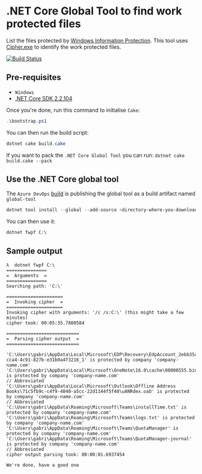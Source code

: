 # .NET Core Global Tool to find work protected files

List the files protected by [Windows Information Protection][wip]. This tool uses [Cipher.exe][cipher] to identify the work protected files.

[![Build Status](https://dev.azure.com/gabrielweyer/find-work-protected-files/_apis/build/status/gabrielweyer.find-work-protected-files?branchName=master)][build]

## Pre-requisites

- `Windows`
- [.NET Core SDK 2.2.104][dotnet-core-sdk]

Once you're done, run this command to initialise `Cake`:

```powershell
.\bootstrap.ps1
```

You can then run the build script:

```powershell
dotnet cake build.cake
```

If you want to pack the `.NET Core Global Tool` you can run: `dotnet cake build.cake --pack`

## Use the .NET Core global tool

The `Azure DevOps` [build][build] is publishing the global tool as a build artifact named `global-tool`

```powershell
dotnet tool install --global --add-source <directory-where-you-downloaded-the-package> dotnet-fwpf
```

You can then use it:

```powershell
dotnet fwpf C:\
```

## Sample output

```plaintext
λ  dotnet fwpf C:\
===============
=  Arguments  =
===============
Searching path: 'C:\'

=====================
=  Invoking cipher  =
=====================
Invoking cipher with arguments: '/c /s:C:\' (this might take a few minutes)
cipher took: 00:05:35.7800584

===========================
=  Parsing cipher output  =
===========================

'C:\Users\gabri\AppData\Local\Microsoft\EDP\Recovery\EdpAccount_2ebb35ad-cca4-4c91-827b-e31b0a4f3216_1' is protected by company 'company-name.com'
'C:\Users\gabri\AppData\Local\Microsoft\OneNote\16.0\cache\00000555.bin' is protected by company 'company-name.com'
// Abbreviated
'C:\Users\gabri\AppData\Local\Microsoft\Outlook\Offline Address Books\71c5fb9c-c4f9-4040-a5cc-22d1144f5f40\uANRdex.oab' is protected by company 'company-name.com'
// Abbreviated
'C:\Users\gabri\AppData\Roaming\Microsoft\Teams\installTime.txt' is protected by company 'company-name.com'
'C:\Users\gabri\AppData\Roaming\Microsoft\Teams\logs.txt' is protected by company 'company-name.com'
'C:\Users\gabri\AppData\Roaming\Microsoft\Teams\QuotaManager' is protected by company 'company-name.com'
'C:\Users\gabri\AppData\Roaming\Microsoft\Teams\QuotaManager-journal' is protected by company 'company-name.com'
// Abbreviated
cipher output parsing took: 00:00:01.6937454

We're done, have a good one
```

[dotnet-core-sdk]: https://dotnet.microsoft.com/download
[wip]: https://docs.microsoft.com/en-us/windows/security/information-protection/windows-information-protection/protect-enterprise-data-using-wip
[cipher]: https://support.microsoft.com/en-au/help/298009/cipher-exe-security-tool-for-the-encrypting-file-system
[build]: https://dev.azure.com/gabrielweyer/find-work-protected-files/_build/latest?definitionId=17&branchName=master
